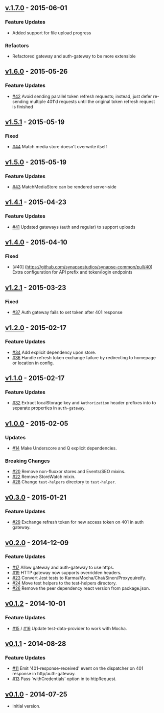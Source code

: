 ## [v.1.7.0](https://github.com/synapsestudios/synapse-common/compare/v1.5.1...v1.6.0) - 2015-06-01
### Feature Updates
- Added support for file upload progress

### Refactors
- Refactored gateway and auth-gateway to be more extensible

## [v1.6.0](https://github.com/synapsestudios/synapse-common/compare/v1.5.1...v1.6.0) - 2015-05-26
### Feature Updates
- [#42](https://github.com/synapsestudios/synapse-common/pull/42) Avoid sending parallel token refresh requests; instead, just defer re-sending multiple 401'd requests until the original token refresh request is finished

## [v1.5.1](https://github.com/synapsestudios/synapse-common/compare/v1.5.0...v1.5.1) - 2015-05-19
### Fixed
- [#44](https://github.com/synapsestudios/synapse-common/pull/44) Match media store doesn't overwrite itself

## [v1.5.0](https://github.com/synapsestudios/synapse-common/compare/v1.4.1...v1.5.0) - 2015-05-19
### Feature Updates
 - [#43](https://github.com/synapsestudios/synapse-common/pull/43) MatchMediaStore can be rendered server-side

## [v1.4.1](https://github.com/synapsestudios/synapse-common/compare/v1.4.0...v1.4.1) - 2015-04-23
### Feature Updates
- [#41](https://github.com/synapsestudios/synapse-common/pull/41) Updated gateways (auth and regular) to support uploads


## [v1.4.0](https://github.com/synapsestudios/synapse-common/compare/v1.3.1...v1.4.0) - 2015-04-10
### Fixed
- [#40] (https://github.com/synapsestudios/synapse-common/pull/40) Extra configuration for API prefix and token/login endpoints


## [v1.2.1](https://github.com/synapsestudios/synapse-common/compare/v1.2.0...v1.2.1) - 2015-03-23
### Fixed
- [#37](https://github.com/synapsestudios/synapse-common/pull/37) Auth gateway fails to set token after 401 response


## [v1.2.0](https://github.com/synapsestudios/synapse-common/compare/v1.1.0...v1.2.0) - 2015-02-17
### Feature Updates
- [#34](https://github.com/synapsestudios/synapse-common/pull/34) Add explicit dependency upon store.
- [#36](https://github.com/synapsestudios/synapse-common/pull/36) Handle refresh token exchange failure by redirecting to homepage or location in config.


## [v1.1.0](https://github.com/synapsestudios/synapse-common/compare/v1.0.0...v1.1.0) - 2015-02-17
### Feature Updates
- [#32](https://github.com/synapsestudios/synapse-common/pull/32) Extract localStorage key and `Authorization` header prefixes into to separate properties in `auth-gateway`.

## [v1.0.0](https://github.com/synapsestudios/synapse-common/compare/v0.3.0...v1.0.0) - 2015-02-05
### Updates
- [#14](https://github.com/synapsestudios/synapse-common/pull/14) Make Underscore and Q explicit dependencies.

### Breaking Changes
- [#20](https://github.com/synapsestudios/synapse-common/pull/20) Remove non-fluxxor stores and Events/SEO mixins.
- [#22](https://github.com/synapsestudios/synapse-common/pull/22) Remove StoreWatch mixin.
- [#28](https://github.com/synapsestudios/synapse-common/pull/28) Change `test-helpers` directory to `test-helper`.

## [v0.3.0](https://github.com/synapsestudios/synapse-common/compare/v0.2.0...v0.3.0) - 2015-01-21
### Feature Updates
- [#29](https://github.com/synapsestudios/synapse-common/pull/29) Exchange refresh token for new access token on 401 in auth gateway.

## [v0.2.0](https://github.com/synapsestudios/synapse-common/compare/v0.1.2...v0.2.0) - 2014-12-09
### Feature Updates
- [#17](https://github.com/synapsestudios/synapse-common/pull/17) Allow gateway and auth-gateway to use https.
- [#19](https://github.com/synapsestudios/synapse-common/pull/19) HTTP gateway now supports overridden headers.
- [#23](https://github.com/synapsestudios/synapse-common/pull/23) Convert Jest tests to Karma/Mocha/Chai/Sinon/Proxyquireify.
- [#24](https://github.com/synapsestudios/synapse-common/pull/24) Move test helpers to the test-helpers directory.
- [#26](https://github.com/synapsestudios/synapse-common/pull/26) Remove the peer dependency react version from package.json.


## [v0.1.2](https://github.com/synapsestudios/synapse-common/compare/v0.1.1...v0.1.2) - 2014-10-01
### Feature Updates
- [#15](https://github.com/synapsestudios/synapse-common/pull/15) / [#16](https://github.com/synapsestudios/synapse-common/pull/16) Update test-data-provider to work with Mocha.


## [v0.1.1](https://github.com/synapsestudios/synapse-common/compare/v0.1.0...v0.1.1) - 2014-08-28
### Feature Updates
- [#11](https://github.com/synapsestudios/synapse-common/pull/11) Emit '401-response-received' event on the dispatcher on 401 response in http/auth-gateway.
- [#13](https://github.com/synapsestudios/synapse-common/pull/13) Pass 'withCredentials' option in to httpRequest.


## [v0.1.0](https://github.com/synapsestudios/synapse-common/releases/tag/v0.1.0) - 2014-07-25
- Initial version.
